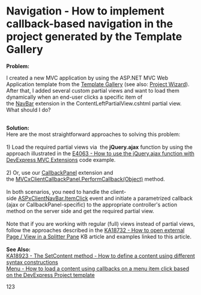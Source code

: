 # Navigation - How to implement callback-based navigation in the project generated by the Template Gallery


<strong>Problem:</strong><br>
<p>I created a new MVC application by using the ASP.NET MVC Web Application template from the <a href="https://documentation.devexpress.com/#AspNet/CustomDocument11613">Template Gallery</a> (see also: <a href="https://documentation.devexpress.com/#AspNet/CustomDocument11614">Project Wizard</a>). After that, I added several custom partial views and want to load them dynamically when an end-user clicks a specific item of the <a href="https://documentation.devexpress.com/#AspNet/CustomDocument9004">NavBar</a> extension in the ContentLeftPartialView.cshtml partial view. What should I do?</p>
<br><strong>Solution:</strong><br>Here are the most straightforward approaches to solving this problem:<br><br>1) Load the required partial views via  the <strong>jQuery.ajax</strong> function by using the approach illustrated in the <a href="https://www.devexpress.com/Support/Center/p/E4063">E4063 - How to use the jQuery.ajax function with DevExpress MVC Extensions</a> code example. <br><br>2) Or, use our <a href="https://documentation.devexpress.com/#AspNet/CustomDocument9000">CallbackPanel</a> extension and the <a href="https://documentation.devexpress.com/#AspNet/DevExpressWebMVCScriptsMVCxClientCallbackPanel_PerformCallbacktopic(2wupCg)">MVCxClientCallbackPanel.PerformCallback(Object)</a> method.<br><br>In both scenarios, you need to handle the client-side <a href="https://documentation.devexpress.com/#AspNet/DevExpressWebScriptsASPxClientNavBar_ItemClicktopic">ASPxClientNavBar.ItemClick</a> event and initiate a parametrized callback (ajax or CallbackPanel-specific) to the appropriate controller's action method on the server side and get the required partial view.<br><br>Note that if you are working with regular (full) views instead of partial views, follow the approaches described in the <a href="https://www.devexpress.com/Support/Center/p/KA18732">KA18732 - How to open external Page / View in a Splitter Pane</a> KB article and examples linked to this article.<br><br><strong>See Also:</strong><br><a href="https://www.devexpress.com/Support/Center/p/KA18923">KA18923 - The SetContent method - How to define a content using different syntax constructions</a><br><a href="https://www.devexpress.com/Support/Center/p/E5019">Menu - How to load a content using callbacks on a menu item click based on the DevExpress Project template</a>

<br/>


123
